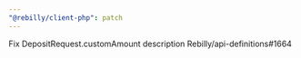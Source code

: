 ```yaml
---
"@rebilly/client-php": patch
---
```


Fix DepositRequest.customAmount description Rebilly/api-definitions#1664
